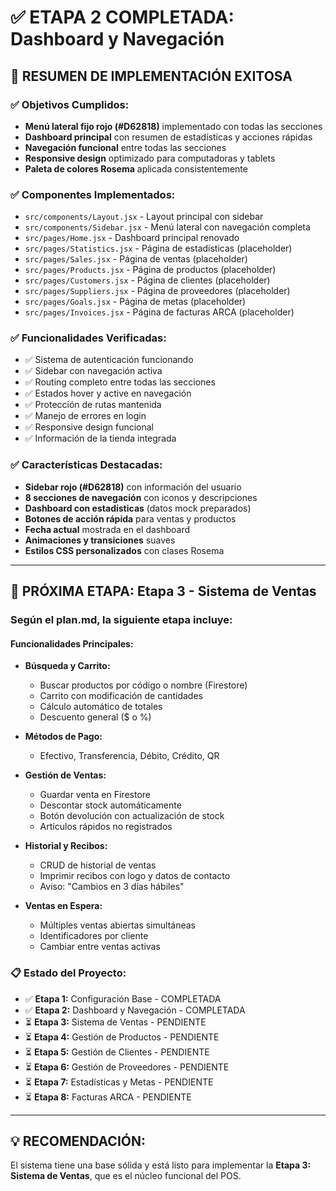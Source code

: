 # ✅ ETAPA 2 COMPLETADA: Dashboard y Navegación

## 🎉 RESUMEN DE IMPLEMENTACIÓN EXITOSA

### ✅ Objetivos Cumplidos:
- **Menú lateral fijo rojo (#D62818)** implementado con todas las secciones
- **Dashboard principal** con resumen de estadísticas y acciones rápidas
- **Navegación funcional** entre todas las secciones
- **Responsive design** optimizado para computadoras y tablets
- **Paleta de colores Rosema** aplicada consistentemente

### ✅ Componentes Implementados:
- `src/components/Layout.jsx` - Layout principal con sidebar
- `src/components/Sidebar.jsx` - Menú lateral con navegación completa
- `src/pages/Home.jsx` - Dashboard principal renovado
- `src/pages/Statistics.jsx` - Página de estadísticas (placeholder)
- `src/pages/Sales.jsx` - Página de ventas (placeholder)
- `src/pages/Products.jsx` - Página de productos (placeholder)
- `src/pages/Customers.jsx` - Página de clientes (placeholder)
- `src/pages/Suppliers.jsx` - Página de proveedores (placeholder)
- `src/pages/Goals.jsx` - Página de metas (placeholder)
- `src/pages/Invoices.jsx` - Página de facturas ARCA (placeholder)

### ✅ Funcionalidades Verificadas:
- ✅ Sistema de autenticación funcionando
- ✅ Sidebar con navegación activa
- ✅ Routing completo entre todas las secciones
- ✅ Estados hover y active en navegación
- ✅ Protección de rutas mantenida
- ✅ Manejo de errores en login
- ✅ Responsive design funcional
- ✅ Información de la tienda integrada

### ✅ Características Destacadas:
- **Sidebar rojo (#D62818)** con información del usuario
- **8 secciones de navegación** con iconos y descripciones
- **Dashboard con estadísticas** (datos mock preparados)
- **Botones de acción rápida** para ventas y productos
- **Fecha actual** mostrada en el dashboard
- **Animaciones y transiciones** suaves
- **Estilos CSS personalizados** con clases Rosema

---

## 🚀 PRÓXIMA ETAPA: Etapa 3 - Sistema de Ventas

### Según el plan.md, la siguiente etapa incluye:

#### Funcionalidades Principales:
- **Búsqueda y Carrito:**
  - Buscar productos por código o nombre (Firestore)
  - Carrito con modificación de cantidades
  - Cálculo automático de totales
  - Descuento general ($ o %)

- **Métodos de Pago:**
  - Efectivo, Transferencia, Débito, Crédito, QR

- **Gestión de Ventas:**
  - Guardar venta en Firestore
  - Descontar stock automáticamente
  - Botón devolución con actualización de stock
  - Artículos rápidos no registrados

- **Historial y Recibos:**
  - CRUD de historial de ventas
  - Imprimir recibos con logo y datos de contacto
  - Aviso: "Cambios en 3 días hábiles"

- **Ventas en Espera:**
  - Múltiples ventas abiertas simultáneas
  - Identificadores por cliente
  - Cambiar entre ventas activas

### 📋 Estado del Proyecto:
- ✅ **Etapa 1:** Configuración Base - COMPLETADA
- ✅ **Etapa 2:** Dashboard y Navegación - COMPLETADA  
- ⏳ **Etapa 3:** Sistema de Ventas - PENDIENTE
- ⏳ **Etapa 4:** Gestión de Productos - PENDIENTE
- ⏳ **Etapa 5:** Gestión de Clientes - PENDIENTE
- ⏳ **Etapa 6:** Gestión de Proveedores - PENDIENTE
- ⏳ **Etapa 7:** Estadísticas y Metas - PENDIENTE
- ⏳ **Etapa 8:** Facturas ARCA - PENDIENTE

---

## 💡 RECOMENDACIÓN:
El sistema tiene una base sólida y está listo para implementar la **Etapa 3: Sistema de Ventas**, que es el núcleo funcional del POS.
